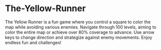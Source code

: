 # The-Yellow-Runner
The Yellow Runner is a fun game where you control a square to color the map while avoiding various enemies. Navigate through 100 levels, aiming to color the entire map or achieve over 80% coverage to advance. Use arrow keys to change direction and strategize against enemy movements. Enjoy endless fun and challenges!
